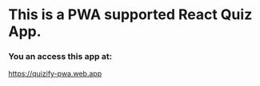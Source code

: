 # This is a PWA supported React Quiz App.

### You an access this app at:
https://quizify-pwa.web.app
